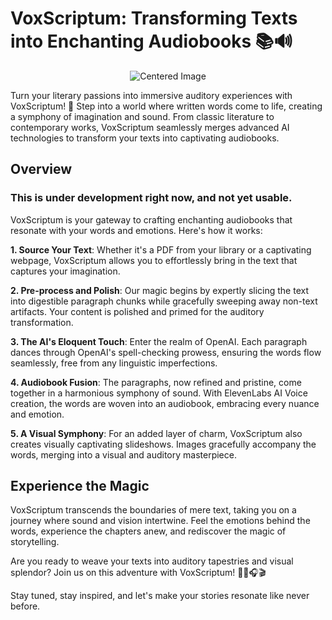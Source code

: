 # VoxScriptum: Transforming Texts into Enchanting Audiobooks 📚🔊

<p align="center">
  <img src="https://github.com/DatAIrchitect/VoxScriptum/assets/138335719/eede86d0-f9c1-49d3-8f91-a40c125d7bec" alt="Centered Image" />
</p>



Turn your literary passions into immersive auditory experiences with VoxScriptum! 🎉 Step into a world where written words come to life, creating a symphony of imagination and sound. From classic literature to contemporary works, VoxScriptum seamlessly merges advanced AI technologies to transform your texts into captivating audiobooks.

## Overview

### This is under development right now, and not yet usable.

VoxScriptum is your gateway to crafting enchanting audiobooks that resonate with your words and emotions. Here's how it works:

**1. Source Your Text**: Whether it's a PDF from your library or a captivating webpage, VoxScriptum allows you to effortlessly bring in the text that captures your imagination.

**2. Pre-process and Polish**: Our magic begins by expertly slicing the text into digestible paragraph chunks while gracefully sweeping away non-text artifacts. Your content is polished and primed for the auditory transformation.

**3. The AI's Eloquent Touch**: Enter the realm of OpenAI. Each paragraph dances through OpenAI's spell-checking prowess, ensuring the words flow seamlessly, free from any linguistic imperfections.

**4. Audiobook Fusion**: The paragraphs, now refined and pristine, come together in a harmonious symphony of sound. With ElevenLabs AI Voice creation, the words are woven into an audiobook, embracing every nuance and emotion.

**5. A Visual Symphony**: For an added layer of charm, VoxScriptum also creates visually captivating slideshows. Images gracefully accompany the words, merging into a visual and auditory masterpiece.

## Experience the Magic

VoxScriptum transcends the boundaries of mere text, taking you on a journey where sound and vision intertwine. Feel the emotions behind the words, experience the chapters anew, and rediscover the magic of storytelling.

Are you ready to weave your texts into auditory tapestries and visual splendor? Join us on this adventure with VoxScriptum! 🌟📖🎧🎬

Stay tuned, stay inspired, and let's make your stories resonate like never before.
